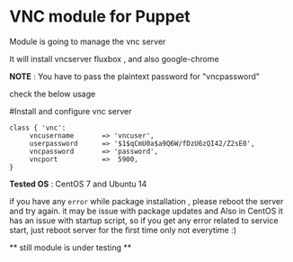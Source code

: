 # VNC module for Puppet

Module is going to manage the vnc server 

It will install vncserver fluxbox , and also google-chrome 

**NOTE** : You have to pass the plaintext password for "vncpassword"

check the below usage

#Install and configure vnc server
```puppet 
class { 'vnc': 
     vncusername       => 'vncuser',
     userpassword      => '$1$qCmU0a$a9Q6W/fDzU6zQI42/Z2sE0',
     vncpassword       => 'password',
     vncport           =>  5900,
}
```

**Tested OS** : CentOS 7 and Ubuntu 14

if you have any ```error``` while package installation , please reboot the server  and try again.
it may be issue with package updates and 
Also in CentOS it has an issue with startup script, so if you get any error related to service start, 
just reboot server for the first time only not everytime :)
 

** still module is under testing ** 


